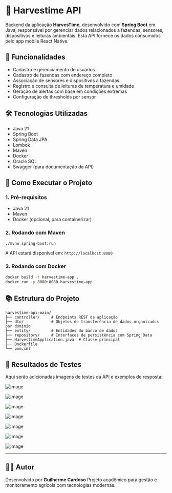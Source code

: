# 🌱 Harvestime API

Backend da aplicação **HarvesTime**, desenvolvido com **Spring Boot** em Java, responsável por gerenciar dados relacionados a fazendas, sensores, dispositivos e leituras ambientais. Esta API fornece os dados consumidos pelo app mobile React Native.

## 📌 Funcionalidades

- Cadastro e gerenciamento de usuários
- Cadastro de fazendas com endereço completo
- Associação de sensores e dispositivos a fazendas
- Registro e consulta de leituras de temperatura e umidade
- Geração de alertas com base em condições extremas
- Configuração de thresholds por sensor

## 🛠️ Tecnologias Utilizadas

- Java 21
- Spring Boot
- Spring Data JPA
- Lombok
- Maven
- Docker
- Oracle SQL
- Swagger (para documentação da API)

## 🚀 Como Executar o Projeto

### 1. Pré-requisitos

- Java 21
- Maven
- Docker (opcional, para containerizar)
  
### 2. Rodando com Maven

```bash
./mvnw spring-boot:run
````

A API estará disponível em:
`http://localhost:8080`

### 3. Rodando com Docker

```bash
docker build -t harvestime-app .
docker run -p 8080:8080 harvestime-app
```

## 📚 Estrutura do Projeto

```
harvestime-api-main/
├── controller/     # Endpoints REST da aplicação
├── dto/            # Objetos de transferência de dados organizados por domínio
├── entity/         # Entidades do banco de dados
├── repository/     # Interfaces de persistência com Spring Data
├── HarvestimeApplication.java  # Classe principal
├── Dockerfile
└── pom.xml
```

## 🧪 Resultados de Testes

Aqui serão adicionadas imagens de testes da API e exemplos de resposta:

![image](https://github.com/user-attachments/assets/0bee93ff-2222-4176-9bfb-0685bb6a6211)

![image](https://github.com/user-attachments/assets/cee90d4e-6faa-4bb0-8735-9a5f541188f1)

![image](https://github.com/user-attachments/assets/22e0c48f-5899-4a3c-86e0-eb5fc4af663b)

![image](https://github.com/user-attachments/assets/0a593371-b900-4cee-bcb1-991287636310)

![image](https://github.com/user-attachments/assets/0a804af6-58a1-45e4-ae68-19d69a04c65d)

![image](https://github.com/user-attachments/assets/da3fa7f2-4f53-43b8-bb5c-3f4a0f9480fd)

![image](https://github.com/user-attachments/assets/a4156304-5fa8-468c-ac4c-3afa47f25748)

---

## 🙋‍♂️ Autor

Desenvolvido por **Guilherme Cardoso**
Projeto acadêmico para gestão e monitoramento agrícola com tecnologias modernas.
